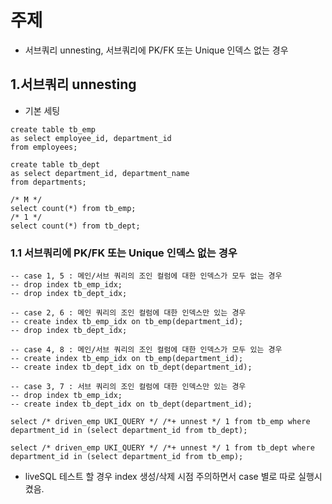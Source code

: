 # 주제
  - 서브쿼리 unnesting, 서브쿼리에 PK/FK 또는 Unique 인덱스 없는 경우

## 1.서브쿼리 unnesting
  - 기본 세팅
```
create table tb_emp
as select employee_id, department_id
from employees;

create table tb_dept
as select department_id, department_name
from departments;

/* M */
select count(*) from tb_emp;
/* 1 */
select count(*) from tb_dept;
```

### 1.1 서브쿼리에 PK/FK 또는 Unique 인덱스 없는 경우
```
-- case 1, 5 : 메인/서브 쿼리의 조인 컬럼에 대한 인덱스가 모두 없는 경우
-- drop index tb_emp_idx;
-- drop index tb_dept_idx;

-- case 2, 6 : 메인 쿼리의 조인 컬럼에 대한 인덱스만 있는 경우
-- create index tb_emp_idx on tb_emp(department_id);
-- drop index tb_dept_idx;

-- case 4, 8 : 메인/서브 쿼리의 조인 컬럼에 대한 인덱스가 모두 있는 경우
-- create index tb_emp_idx on tb_emp(department_id);
-- create index tb_dept_idx on tb_dept(department_id);

-- case 3, 7 : 서브 쿼리의 조인 컬럼에 대한 인덱스만 있는 경우
-- drop index tb_emp_idx;
-- create index tb_dept_idx on tb_dept(department_id);

select /* driven_emp UKI_QUERY */ /*+ unnest */ 1 from tb_emp where department_id in (select department_id from tb_dept);

select /* driven_emp UKI_QUERY */ /*+ unnest */ 1 from tb_dept where department_id in (select department_id from tb_emp);

```
  - liveSQL 테스트 할 경우 index 생성/삭제 시점 주의하면서 case 별로 따로 실행시켰음.
